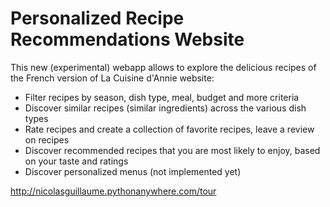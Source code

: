 # Personalized Recipe Recommendations Website

This new (experimental) webapp allows to explore the delicious recipes of the French version of La Cuisine d'Annie website:

- Filter recipes by season, dish type, meal, budget and more criteria
- Discover similar recipes (similar ingredients) across the various dish types
- Rate recipes and create a collection of favorite recipes, leave a review on recipes
- Discover recommended recipes that you are most likely to enjoy, based on your taste and ratings
- Discover personalized menus (not implemented yet)

http://nicolasguillaume.pythonanywhere.com/tour


